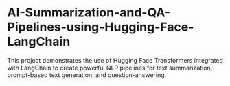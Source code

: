 # AI-Summarization-and-QA-Pipelines-using-Hugging-Face-LangChain
This project demonstrates the use of Hugging Face Transformers integrated with LangChain to create powerful NLP pipelines for text summarization, prompt-based text generation, and question-answering.
